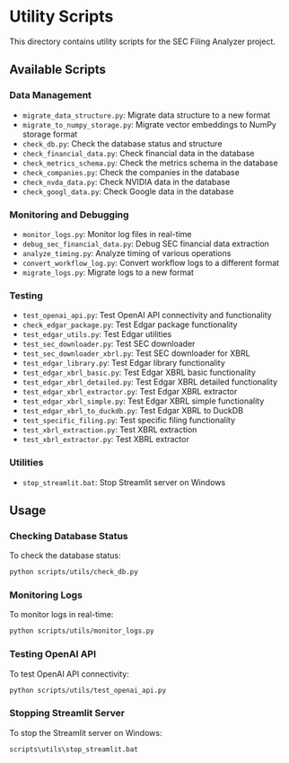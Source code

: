 # Utility Scripts

This directory contains utility scripts for the SEC Filing Analyzer project.

## Available Scripts

### Data Management
- `migrate_data_structure.py`: Migrate data structure to a new format
- `migrate_to_numpy_storage.py`: Migrate vector embeddings to NumPy storage format
- `check_db.py`: Check the database status and structure
- `check_financial_data.py`: Check financial data in the database
- `check_metrics_schema.py`: Check the metrics schema in the database
- `check_companies.py`: Check the companies in the database
- `check_nvda_data.py`: Check NVIDIA data in the database
- `check_googl_data.py`: Check Google data in the database

### Monitoring and Debugging
- `monitor_logs.py`: Monitor log files in real-time
- `debug_sec_financial_data.py`: Debug SEC financial data extraction
- `analyze_timing.py`: Analyze timing of various operations
- `convert_workflow_log.py`: Convert workflow logs to a different format
- `migrate_logs.py`: Migrate logs to a new format

### Testing
- `test_openai_api.py`: Test OpenAI API connectivity and functionality
- `check_edgar_package.py`: Test Edgar package functionality
- `test_edgar_utils.py`: Test Edgar utilities
- `test_sec_downloader.py`: Test SEC downloader
- `test_sec_downloader_xbrl.py`: Test SEC downloader for XBRL
- `test_edgar_library.py`: Test Edgar library functionality
- `test_edgar_xbrl_basic.py`: Test Edgar XBRL basic functionality
- `test_edgar_xbrl_detailed.py`: Test Edgar XBRL detailed functionality
- `test_edgar_xbrl_extractor.py`: Test Edgar XBRL extractor
- `test_edgar_xbrl_simple.py`: Test Edgar XBRL simple functionality
- `test_edgar_xbrl_to_duckdb.py`: Test Edgar XBRL to DuckDB
- `test_specific_filing.py`: Test specific filing functionality
- `test_xbrl_extraction.py`: Test XBRL extraction
- `test_xbrl_extractor.py`: Test XBRL extractor

### Utilities
- `stop_streamlit.bat`: Stop Streamlit server on Windows

## Usage

### Checking Database Status

To check the database status:

```bash
python scripts/utils/check_db.py
```

### Monitoring Logs

To monitor logs in real-time:

```bash
python scripts/utils/monitor_logs.py
```

### Testing OpenAI API

To test OpenAI API connectivity:

```bash
python scripts/utils/test_openai_api.py
```

### Stopping Streamlit Server

To stop the Streamlit server on Windows:

```bash
scripts\utils\stop_streamlit.bat
```
